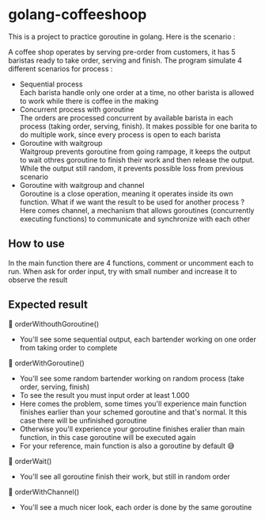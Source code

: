 # golang-coffeeshoop

This is a project to practice goroutine in golang. Here is the scenario :   

A coffee shop operates by serving pre-order from customers, it has 5 baristas ready to take order, serving and finish. The program simulate 4 different scenarios for process :  
- Sequential process  
  Each barista handle only one order at a time, no other barista is allowed to work while there is coffee in the making  
- Concurrent process with goroutine  
  The orders are processed concurrent by available barista in each process (taking order, serving, finish). It makes possible for one barita to do multiple work, since every process is open to each barista  
- Goroutine with waitgroup  
  Waitgroup prevents goroutine from going rampage, it keeps the output to wait othres goroutine to finish their work and then release the output. While the output still random, it prevents possible loss from previous scenario  
- Goroutine with waitgroup and channel  
  Goroutine is a close operation, meaning it operates inside its own function. What if we want the result to be used for another process ? Here comes channel, a mechanism that allows goroutines (concurrently executing functions) to communicate and synchronize with each other  
  
## How to use  

In the main function there are 4 functions, comment or uncomment each to run. When ask for order input, try with small number and increase it to observe the result  

## Expected result  

🚗 orderWithouthGoroutine()  
- You'll see some sequential output, each bartender working on one order from taking order to complete  

🚕 orderWithGoroutine()  
- You'll see some random bartender working on random process (take order, serving, finish) 
- To see the result you must input order at least 1.000
- Here comes the problem, some times you'll experience main function finishes earlier than your schemed goroutine and that's normal. It this case there will be unfinished goroutine  
- Otherwise you'll experience your goroutine finishes eralier than main function, in this case goroutine will be executed again  
- For your reference, main function is also a goroutine by default 😅  

🚌 orderWait()  
- You'll see all goroutine finish their work, but still in random order  

🚙 orderWithChannel()  
- You'll see a much nicer look, each order is done by the same goroutine